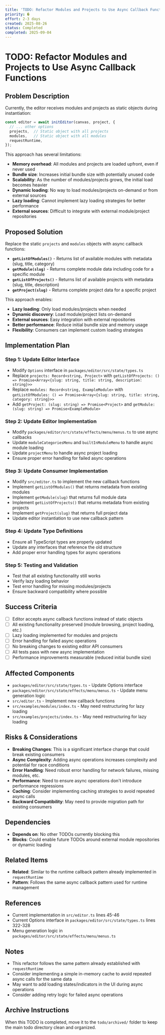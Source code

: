 ```yaml
---
title: 'TODO: Refactor Modules and Projects to Use Async Callback Functions'
priority: �
effort: 2-3 days
created: 2025-08-26
status: Completed
completed: 2025-09-04
---
```


# TODO: Refactor Modules and Projects to Use Async Callback Functions

## Problem Description

Currently, the editor receives modules and projects as static objects during instantiation:

```typescript
const editor = await initEditor(canvas, project, {
  // ... other options
  projects,  // Static object with all projects
  modules,   // Static object with all modules
  requestRuntime,
});
```

This approach has several limitations:
- **Memory overhead**: All modules and projects are loaded upfront, even if never used
- **Bundle size**: Increases initial bundle size with potentially unused code
- **Scalability**: As the number of modules/projects grows, the initial load becomes heavier
- **Dynamic loading**: No way to load modules/projects on-demand or from external sources
- **Lazy loading**: Cannot implement lazy loading strategies for better performance
- **External sources**: Difficult to integrate with external module/project repositories

## Proposed Solution

Replace the static `projects` and `modules` objects with async callback functions:

- **`getListOfModules()`** - Returns list of available modules with metadata (slug, title, category)
- **`getModule(slug)`** - Returns complete module data including code for a specific module
- **`getListOfProjects()`** - Returns list of available projects with metadata (slug, title, description)
- **`getProject(slug)`** - Returns complete project data for a specific project

This approach enables:
- **Lazy loading**: Only load modules/projects when needed
- **Dynamic discovery**: Load module/project lists on-demand
- **External sources**: Easy integration with external repositories
- **Better performance**: Reduce initial bundle size and memory usage
- **Flexibility**: Consumers can implement custom loading strategies

## Implementation Plan

### Step 1: Update Editor Interface
- Modify `Options` interface in `packages/editor/src/state/types.ts`
- Replace `projects: Record<string, Project>` with `getListOfProjects: () => Promise<Array<{slug: string, title: string, description: string}>>`
- Replace `modules: Record<string, ExampleModule>` with `getListOfModules: () => Promise<Array<{slug: string, title: string, category: string}>>`
- Add `getProject: (slug: string) => Promise<Project>` and `getModule: (slug: string) => Promise<ExampleModule>`

### Step 2: Update Editor Implementation
- Modify `packages/editor/src/state/effects/menu/menus.ts` to use async callbacks
- Update `moduleCategoriesMenu` and `builtInModuleMenu` to handle async module loading
- Update `projectMenu` to handle async project loading
- Ensure proper error handling for failed async operations

### Step 3: Update Consumer Implementation
- Modify `src/editor.ts` to implement the new callback functions
- Implement `getListOfModules()` that returns metadata from existing modules
- Implement `getModule(slug)` that returns full module data
- Implement `getListOfProjects()` that returns metadata from existing projects
- Implement `getProject(slug)` that returns full project data
- Update editor instantiation to use new callback pattern

### Step 4: Update Type Definitions
- Ensure all TypeScript types are properly updated
- Update any interfaces that reference the old structure
- Add proper error handling types for async operations

### Step 5: Testing and Validation
- Test that all existing functionality still works
- Verify lazy loading behavior
- Test error handling for missing modules/projects
- Ensure backward compatibility where possible

## Success Criteria

- [ ] Editor accepts async callback functions instead of static objects
- [ ] All existing functionality preserved (module browsing, project loading, etc.)
- [ ] Lazy loading implemented for modules and projects
- [ ] Error handling for failed async operations
- [ ] No breaking changes to existing editor API consumers
- [ ] All tests pass with new async implementation
- [ ] Performance improvements measurable (reduced initial bundle size)

## Affected Components

- `packages/editor/src/state/types.ts` - Update Options interface
- `packages/editor/src/state/effects/menu/menus.ts` - Update menu generation logic
- `src/editor.ts` - Implement new callback functions
- `src/examples/modules/index.ts` - May need restructuring for lazy loading
- `src/examples/projects/index.ts` - May need restructuring for lazy loading

## Risks & Considerations

- **Breaking Changes**: This is a significant interface change that could break existing consumers
- **Async Complexity**: Adding async operations increases complexity and potential for race conditions
- **Error Handling**: Need robust error handling for network failures, missing modules, etc.
- **Performance**: Need to ensure async operations don't introduce performance regressions
- **Caching**: Consider implementing caching strategies to avoid repeated async calls
- **Backward Compatibility**: May need to provide migration path for existing consumers

## Dependencies

- **Depends on**: No other TODOs currently blocking this
- **Blocks**: Could enable future TODOs around external module repositories or dynamic loading

## Related Items

- **Related**: Similar to the runtime callback pattern already implemented in `requestRuntime`
- **Pattern**: Follows the same async callback pattern used for runtime management

## References

- Current implementation in `src/editor.ts` lines 45-46
- Current Options interface in `packages/editor/src/state/types.ts` lines 322-328
- Menu generation logic in `packages/editor/src/state/effects/menu/menus.ts`

## Notes

- This refactor follows the same pattern already established with `requestRuntime`
- Consider implementing a simple in-memory cache to avoid repeated async calls for the same data
- May want to add loading states/indicators in the UI during async operations
- Consider adding retry logic for failed async operations

## Archive Instructions

When this TODO is completed, move it to the `todo/archived/` folder to keep the main todo directory clean and organized. 